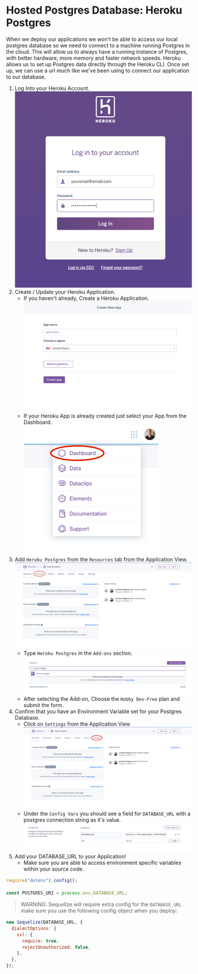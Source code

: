 # Hosted Postgres Database: Heroku Postgres

When we deploy our applications we won't be able to access our local postgres database so we need to connect to a machine running Postgres in the cloud. This will allow us to always have a running instance of Postgres, with better hardware, more memory and faster network speeds. Heroku allows us to set up Postgres data directly through the Heroku CLI. Once set up, we can use a url much like we've been using to connect our application to our database.

1. Log Into your Heroku Account.  
   ![login](assets/heroku-login.png)
1. Create / Update your Heroku Application.
   - If you haven't already, Create a Heroku Application.  
     ![Create App](assets/heroku-create-new-app.png)
   - If your Heroku App is already created just select your App from the Dashboard.  
     ![Dashboard Menu](assets/heroku-dashboard-menu.png)
1. Add `Heroku Postgres` from the `Resources` tab from the Application View.
   ![App Resources](assets/heroku-app-resources.png)
   - Type `Heroku Postgres` in the `Add-ons` section.  
     ![Add Heroku Postgres](assets/heroku-add-postgres.png)
   - After selecting the Add-on, Choose the `Hobby Dev-Free` plan and submit the form.
1. Confirm that you have an Environment Variable set for your Postgres Database.
   - Click on `Settings` from the Application View
     ![App Settings](assets/heroku-app-settings.png)
   - Under the `Config Vars` you should see a field for `DATABASE_URL` with a postgres connection string as it's value.
     ![Heroku Config Variables](assets/heroku-config-vars.png)
1. Add your DATABASE_URL to your Application!
   - Make sure you are able to access environment specific variables within your source code.

```javascript
require("dotenv").config();

const POSTGRES_URI = process.env.DATABASE_URL;
```

> WARNING: Sequelize will require extra config for the `DATABASE_URL` make sure you use the following config object when you deploy:

```javascript
new Sequelize(DATABASE_URL, {
  dialectOptions: {
    ssl: {
      require: true,
      rejectUnauthorized: false,
    },
  },
});
```
